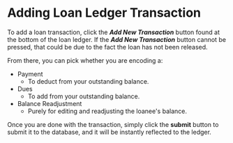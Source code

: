 # Adding Loan Ledger Transaction

To add a loan transaction, click the ___Add New Transaction___ button found at the bottom of the loan ledger. If the ___Add New Transaction___ button cannot be pressed, that could be due to the fact the loan has not been released.

From there, you can pick whether you are encoding a:
- Payment
  - To deduct from your outstanding balance.
- Dues
  - To add from your outstanding balance.
- Balance Readjustment
  - Purely for editing and readjusting the loanee's balance.

Once you are done with the transaction, simply click the __submit__ button to submit it to the database, and it will be instantly reflected to the ledger.